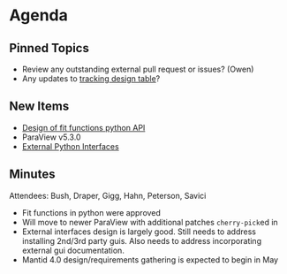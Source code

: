 Agenda
======

Pinned Topics
-------------
* Review any outstanding external pull request or issues? (Owen)
* Any updates to [tracking design table](https://github.com/mantidproject/documents/blob/master/Project-Management/TechnicalSteeringCommittee/reports/TSC-TrackingDesignProposals.md)?

New Items
---------
- [Design of fit functions python API](https://github.com/mantidproject/documents/pull/38)
- ParaView v5.3.0
- [External Python Interfaces](https://github.com/mantidproject/documents/pull/40)

Minutes
-------
Attendees: Bush, Draper, Gigg, Hahn, Peterson, Savici

- Fit functions in python were approved
- Will move to newer ParaView with additional patches `cherry-pick`ed in
- External interfaces design is largely good. Still needs to address installing 2nd/3rd party guis. Also needs to address incorporating external gui documentation.
- Mantid 4.0 design/requirements gathering is expected to begin in May
